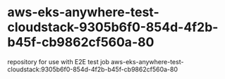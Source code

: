 # aws-eks-anywhere-test-cloudstack-9305b6f0-854d-4f2b-b45f-cb9862cf560a-80
repository for use with E2E test job aws-eks-anywhere-test-cloudstack:9305b6f0-854d-4f2b-b45f-cb9862cf560a-80
